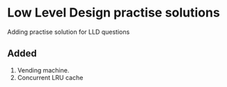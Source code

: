 # Low Level Design practise solutions

Adding practise solution for LLD questions

## Added

1. Vending machine.
2. Concurrent LRU cache 
